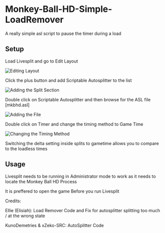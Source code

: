# Monkey-Ball-HD-Simple-LoadRemover
A really simple asl script to pause the timer during a load

## Setup

Load Livesplit and go to Edit Layout

![Editing Layout](https://i.imgur.com/RXqxCDF.png)

Click the plus button and add Scriptable Autosplitter to the list

![Adding the Split Section](https://i.imgur.com/q40mjB6.png)

Double click on Scriptable Autosplitter and then browse for the ASL file [mkbhd.asl]

![Adding the File](https://i.imgur.com/kEUEzPV.png)

Double click on Timer and change the timing method to Game Time

![Changing the Timing Method](https://i.imgur.com/MrDxUQr.png)

Switching the delta setting inside splits to gametime allows you to compare to the loadless times

## Usage

Livesplit needs to be running in Administrator mode to work as it needs to locate the Monkey Ball HD Process

It is preffered to open the game Before you run Livesplit

Credits:

Ellie (Elisiah): Load Remover Code and Fix for autosplitter splitting too much / at the wrong state

KunoDemetries & xZeko-SRC: AutoSplitter Code  
